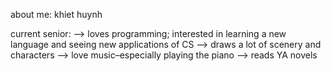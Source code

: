 about me: khiet huynh 

current senior:
  --> loves programming; interested in learning a new language and seeing new applications of CS
  --> draws a lot of scenery and characters 
  --> love music–especially playing the piano 
  --> reads YA novels  
